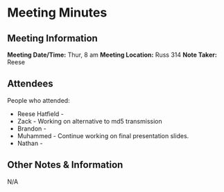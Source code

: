# Meeting Minutes
## Meeting Information
**Meeting Date/Time:** Thur, 8 am
**Meeting Location:** Russ 314
**Note Taker:** Reese

## Attendees
People who attended:
- Reese Hatfield - 
- Zack - Working on alternative to md5 transmission
- Brandon -
- Muhammed - Continue working on final presentation slides.
- Nathan - 
## Other Notes & Information
N/A


